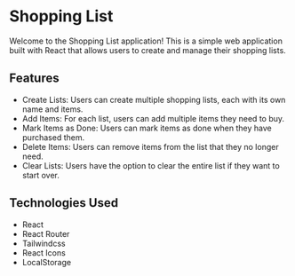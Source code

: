 # Shopping List

Welcome to the Shopping List application! This is a simple web application built with React that allows users to create and manage their shopping lists.

## Features

- Create Lists: Users can create multiple shopping lists, each with its own name and items.
- Add Items: For each list, users can add multiple items they need to buy.
- Mark Items as Done: Users can mark items as done when they have purchased them.
- Delete Items: Users can remove items from the list that they no longer need.
- Clear Lists: Users have the option to clear the entire list if they want to start over.

## Technologies Used

- React
- React Router
- Tailwindcss
- React Icons
- LocalStorage
